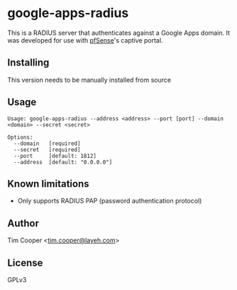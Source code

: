 # google-apps-radius

This is a RADIUS server that authenticates against a Google Apps domain. It was developed for use with [pfSense](https://www.pfsense.org/)'s captive portal.

## Installing

This version needs to be manually installed from source

## Usage

    Usage: google-apps-radius --address <address> --port [port] --domain <domain> --secret <secret>

    Options:
      --domain   [required]
      --secret   [required]
      --port     [default: 1812]
      --address  [default: "0.0.0.0"]

## Known limitations

- Only supports RADIUS PAP (password authentication protocol)

## Author

Tim Cooper <<tim.cooper@layeh.com>>

## License

GPLv3
